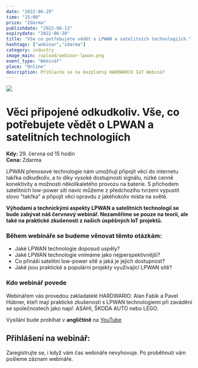 ```yaml
---
date: "2022-06-29"
time: "15:00"
price: "Zdarma"
publishdate: "2022-06-13"
expirydate: "2022-06-30"
title: "Vše co potřebujete vědět o LPWAN a satelitních technologiích."
hashtags: ["webinar","zdarma"]
category: industry
image_main: /upload/webinar-lpwan.png
event_type: "Webinář"
place: "Online"
description: Přihlaste se na bezplatný HARDWARIO IoT Webinář
---
```


<div class = "row">
<div class = "col pr-30 font-17 font-lnh30">
<img class = "w-100" src = "/upload/webinar-lpwan.png"/>
 <h1 class="font-weight-black font-36 font-md-46 pb-20 pb-md-30 font-md-lnh48 d-none" style = "">Věci připojené odkudkoliv. Vše, co potřebujete vědět o LPWAN a satelitních technologiích</h1>

<p class = "pt-15 pb-15">
<strong>Kdy:</strong> 29. června od 15 hodin<br/>
<strong>Cena:</strong> Zdarma</p>

<p class = "pb-15">LPWAN přenosové technologie nám umožňují připojit věci do internetu takřka odkudkoliv, a to díky vysoké dostupnosti signálu, nízké cenně konektivity a možnosti několikaletého provozu na baterie. S příchodem satelitních low-power sítí navíc můžeme z předchozího tvrzení vypustit slovo "takřka" a připojit věci opravdu z jakéhokoliv místa na světě.</p>

<p class = "pb-25"><strong>Výhodami a technickými aspekty LPWAN a satelitních technologií se bude zabývat náš červnový webinář. Nezaměříme se pouze na teorii, ale také na praktické zkušenosti z našich úspěšných IoT projektů.</strong></p>

<h3 class = "font-weight-bold font-20 pb-10">Během webináře se budeme věnovat těmto otázkám:</h3>
<ul class = "pb-15">
<li class = "pb-0">Jaké LPWAN technologie doposud uspěly?</li>
<li class = "pb-0">Jaké LPWAN technologie vnímáme jako nejperspektivnější?</li>
<li class = "pb-0">Co přináší satelitní low-power sítě a jaká je jejich dostupnost?</li>
<li class = "pb-0">Jaké jsou praktické a populární projekty využívající LPWAN sítě?</li>
</ul>

<h3 class = "font-weight-bold font-20 pb-10">Kdo webinář povede</h3>
<p class = "pb-25">Webinářem vás provedou zakladatelé HARDWARIO: Alan Fabik a Pavel Hübner, kteří mají praktické zkušenosti s LPWAN technologiemi při zavádění se společnostech jako např. ASAHI, ŠKODA AUTO nebo LEGO.</p>
</p>

<p>Vysílání bude probíhat v <strong>angličtině</strong> na <a target = "_blank" href = "https://www.youtube.com/hardwario/">YouTube</a></p>

</div>
<div class = "col-12 col-md-5">
<div class = "px-10 py-20 mb-20 shadow">
<h2 class = "font-weight-black font-24 font-md-24 mb-20">Přihlášení na webinář:</h2>
<script charset="utf-8" type="text/javascript" src="//js.hsforms.net/forms/shell.js"></script>
<script>
jQuery(window).scroll(function() {
if (!jQuery('.hbspt-form').length) {
hbspt.forms.create({
    portalId: "5453210",
    formId: "814d56a8-3664-4e3d-bd45-00f3918289fa"
});
}
});
</script>
<p class = "font-14 font-lnh16">Zaregistrujte se, i když vám čas webináře nevyhovuje. Po proběhnutí vám pošleme záznam webináře.</p>
</div>
</div>
</div>